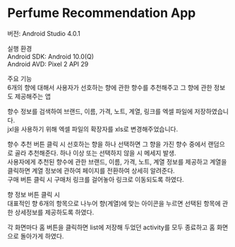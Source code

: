 # Perfume Recommendation App
버전: Android Studio 4.0.1

실행 환경   
Android SDK: Android 10.0(Q)   
Android AVD: Pixel 2 API 29   

주요 기능   
6개의 향에 대해서 사용자가 선호하는 향에 관한 향수를 추천해주고 그 향에 관한 정보도 제공해주는 앱    

향수 정보를 검색하여 브랜드, 이름, 가격, 노트, 계열, 링크를 엑셀 파일에 저장하였습니다.    
jxl을 사용하기 위해 엑셀 파일의 확장자를 xls로 변경해주었습니다.    

향수 추천 버튼 클릭 시
선호하는 향을 하나 선택하면 그 향을 가진 향수 중에서 랜덤으로 골라 추천해준다. 하나 이상 또는 선택하지 않을 시 메세지 발생.    
사용자에게 추천된 향수에 관한 브랜드, 이름, 가격, 노트, 계열 정보를 제공하고 계열을 클릭하면 계열 정보에 관하여 페이지를 전환하여 상세히 알려준다.   
구매 버튼 클릭 시 구매처 링크를 걸어놓아 링크로 이동되도록 하였다.    
 
향 정보 버튼 클릭 시    
대표적인 향 6개의 항목으로 나누어 향(계열)에 맞는 아이콘을 누르면 선택된 항목에 관한 상세정보를 제공하도록 하였다.     

각 화면마다 홈 버튼을 클릭하면 list에 저장해 두었던 activity를 모두 종료하고 홈 화면으로 돌아가게 하였다.    
